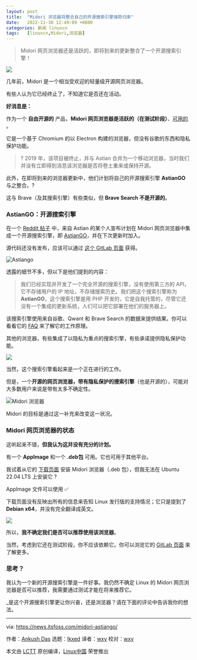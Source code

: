 ```yaml
---
layout: post
title:	"Midori 浏览器将整合自己的开源搜索引擎强势归来"
date:	2022-11-30 12:49:09 +0800 
categories:	新闻 linuxcn 
tags:	[linuxcn,Midori,浏览器]
---
```




> 
> Midori 网页浏览器还是活跃的，即将到来的更新整合了一个开源搜索引擎！
> 
> 
> 


![](/Asserts/Images//attachment/album/202211/30/124909c1t32k7730im7w4w.jpg)


几年前，Midori 是一个相当受欢迎的轻量级开源网页浏览器。


有些人认为它已经终止了，不知道它是否还在活动。


**好消息是：**


作为一个 **自由开源的** 产品，**Midori 网页浏览器是活跃的（在测试阶段）**、[可用的](https://astian.org/en/midori-browser/) 。


它是一个基于 Chromium 的以 Electron 构建的浏览器，但没有谷歌的东西和隐私保护功能。



> 
> ? 2019 年，该项目被终止，并与 Astian 合并为一个移动浏览器，当时我们并没有立即得到消息该浏览器是否将卷土重来或保持开源。
> 
> 
> 


此外，在即将到来的浏览器更新中，他们计划将自己的开源搜索引擎 **AstianGO** 与之整合。?


这与 Brave（及其搜索引擎）有些类似，但 **Brave Search 不是开源的**。


### AstianGO：开源搜索引擎


在一个 [Reddit 帖子](https://www.reddit.com/r/opensource/comments/z44jut/midori_browser_now_with_its_own_search_engine/) 中，来自 Astian 的某个人宣布计划在 Midori 网页浏览器中集成一个开源搜索引擎，即 [AstianGO](https://astiango.com)，并在下次更新时加入。


源代码还没有发布，应该可以通过 [这个 GitLab 页面](https://gitlab.com/astiango/astian-search/) 获得。


![Astiango](/Asserts/Images//attachment/album/202211/30/124910p0z4e0405er50eoz.jpg)


透露的细节不多，但以下是他们提到的内容：



> 
> 我们已经实现并开发了一个完全开源的搜索引擎，没有使用第三方的 API，它不存储用户的 IP 地址，不存储搜索历史。我们把这个搜索引擎称为 **AstianGO**，这个搜索引擎是用 PHP 开发的，它是自我托管的，尽管它还没有一个集成的更新系统，人们可以把它部署在他们的服务器上。
> 
> 
> 


该搜索引擎使用来自谷歌、Qwant 和 Brave Search 的数据来提供结果。你可以看看它的 [FAQ](https://astiango.com/faq.php) 来了解它的工作原理。


其他的浏览器，有些集成了以隐私为重点的搜索引擎，有些承诺提供隐私保护功能。


![](/Asserts/Images//attachment/album/202211/30/124910yz9vjej9cn797ppb.png)


当然，这个搜索引擎看起来是一个正在进行的工作。


但是，一个**开源的网页浏览器，带有隐私保护的搜索引擎**（也是开源的），可能对大多数用户来说是带有太多不确定性。


![Midori 浏览器](/Asserts/Images//attachment/album/202211/30/124910pn8un0jjqru55h85.png)


Midori 的目标是通过这一补充来改变这一状况。


### Midori 网页浏览器的状态


这听起来不错，**但我认为这并没有充分的计划。**


有一个 **AppImage** 和一个 **.deb包** 可用。它也可用于其他平台。


我试着从它的 [下载页面](https://astian.org/download/midori-browser-for-debian-x64/) 安装 Midori 浏览器（.deb 包），但我无法在 Ubuntu 22.04 LTS 上安装它 ?


AppImage 文件可以使用 ✅


下载页面没有反映出所有的信息来告知 Linux 发行版的支持情况；它只是提到了 **Debian x64**，并没有完全翻译成英文。


![](/Asserts/Images//attachment/album/202211/30/124911iibb9traqkkssqsb.png)


所以，**我不确定我们是否可以推荐使用该浏览器**。


当然，考虑到它还在测试阶段，你不应该依赖它。你可以浏览它的 [GitLab 页面](https://gitlab.com/midori-web/midori-desktop) 来了解更多。


### 思考？


我认为一个新的开源搜索引擎是一件好事。我仍然不确定 Linux 的 Midori 网页浏览器是否可以推荐，我需要通过测试才能在将来推荐它。


\_是这个开源搜索引擎更让你兴奋，还是浏览器？请在下面的评论中告诉我你的想法。




---


via: <https://news.itsfoss.com/midori-astiango/>


作者：[Ankush Das](https://news.itsfoss.com/author/ankush/) 选题：[lkxed](https://github.com/lkxed) 译者：[wxy](https://github.com/wxy) 校对：[wxy](https://github.com/wxy)


本文由 [LCTT](https://github.com/LCTT/TranslateProject) 原创编译，[Linux中国](https://linux.cn/) 荣誉推出

